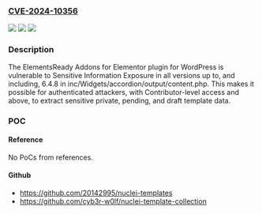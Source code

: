 ### [CVE-2024-10356](https://cve.mitre.org/cgi-bin/cvename.cgi?name=CVE-2024-10356)
![](https://img.shields.io/static/v1?label=Product&message=ElementsReady%20Addons%20for%20Elementor&color=blue)
![](https://img.shields.io/static/v1?label=Version&message=*%3C%3D%206.4.8%20&color=brighgreen)
![](https://img.shields.io/static/v1?label=Vulnerability&message=CWE-200%20Exposure%20of%20Sensitive%20Information%20to%20an%20Unauthorized%20Actor&color=brighgreen)

### Description

The ElementsReady Addons for Elementor plugin for WordPress is vulnerable to Sensitive Information Exposure in all versions up to, and including, 6.4.8 in inc/Widgets/accordion/output/content.php. This makes it possible for authenticated attackers, with Contributor-level access and above, to extract sensitive private, pending, and draft template data.

### POC

#### Reference
No PoCs from references.

#### Github
- https://github.com/20142995/nuclei-templates
- https://github.com/cyb3r-w0lf/nuclei-template-collection


